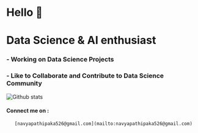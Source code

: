 # Hello 👋


# Data Science & AI enthusiast


### - Working on Data Science Projects

### - Like to Collaborate and Contribute to Data Science Community



![Github stats](https://github-readme-stats.vercel.app/api?username=Navya0099)

#### Connect me on :
       [navyapathipaka526@gmail.com](mailto:navyapathipaka526@gmail.com)
     


<!--
**Navya0099/Navya0099** is a ✨ _special_ ✨ repository because its `README.md` (this file) appears on your GitHub profile.

Here are some ideas to get you started:

- 🔭 I’m currently working on ...
- 🌱 I’m currently learning ...
- 👯 I’m looking to collaborate on ...
- 🤔 I’m looking for help with ...
- 💬 Ask me about ...
- 📫 How to reach me: ...
- 😄 Pronouns: ...
- ⚡ Fun fact: ...
-->
